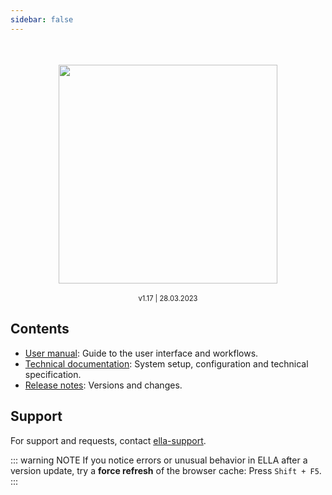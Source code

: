 ```yaml
---
sidebar: false
---
```


<div style="text-align: center;">
	<div style="padding-top: 7%;">
		<img width="350px;" src="./ella-docs_blue.svg">
	</div>
	<br>
	<div style="font-size: 80%;">v1.17 | 28.03.2023 </div>
</div>

## Contents

- [User manual](/manual/): Guide to the user interface and workflows.
- [Technical documentation](/technical/): System setup, configuration and technical specification.
- [Release notes](/releasenotes/): Versions and changes.

## Support

For support and requests, contact [ella-support](ma&#105;lt&#111;&#58;&#101;%6&#67;la&#37;2&#68;s&#117;pport&#64;m&#101;&#100;i&#115;&#105;&#110;&#46;%75i%&#54;F&#46;n%&#54;F).

::: warning NOTE
If you notice errors or unusual behavior in ELLA after a version update, try a **force refresh** of the browser cache: Press `Shift + F5`.
:::

